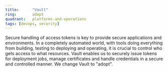 ```yaml
---
title:      "Vault"
ring:       adopt
quadrant:   platforms-and-operations
tags: [devops, security]
---
```


Secure handling of access tokens is key to provide secure applications and environments.
In a completely automated world, with tools doing everything from building, testing to deploying and operating, it is crucial to control who gets access to what resources.
Vault enables us to securely issue tokens for deployment jobs, manage certificates and handle credentials in a secure and controlled manner.
We change Vault to "adopt".
